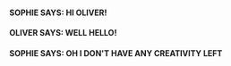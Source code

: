 #### SOPHIE SAYS: HI OLIVER! 

#### OLIVER SAYS: WELL HELLO!

#### SOPHIE SAYS: OH I DON'T HAVE ANY CREATIVITY LEFT